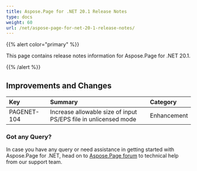 ```yaml
---
title: Aspose.Page for .NET 20.1 Release Notes
type: docs
weight: 60
url: /net/aspose-page-for-net-20-1-release-notes/
---
```


{{% alert color="primary" %}} 

This page contains release notes information for Aspose.Page for .NET 20.1.

{{% /alert %}} 
## **Improvements and Changes**

|**Key**|**Summary**|**Category**|
| :- | :- | :- |
|PAGENET-104|Increase allowable size of input PS/EPS file in unlicensed mode|Enhancement|
### **Got any Query?**
In case you have any query or need assistance in getting started with Aspose.Page for .NET, head on to [Aspose.Page forum](https://forum.aspose.com/c/page) to technical help from our support team.
